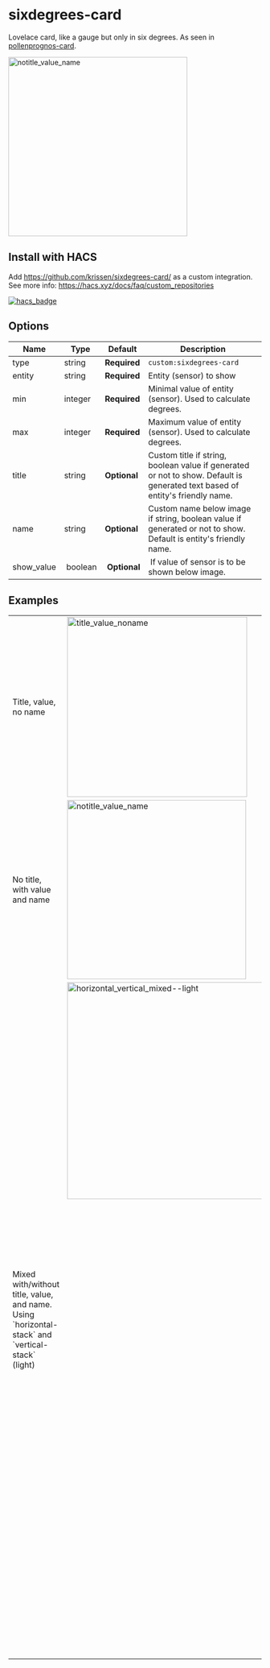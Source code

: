 # sixdegrees-card
Lovelace card, like a gauge but only in six degrees. As seen in [pollenprognos-card](https://github.com/krissen/pollenprognos-card/).

<img width="356" alt="notitle_value_name" src="https://user-images.githubusercontent.com/2943684/235319743-46b39731-06b7-4f53-8879-b7f1d10e5a6f.png">

## Install with HACS

Add https://github.com/krissen/sixdegrees-card/ as a custom integration.
See more info: https://hacs.xyz/docs/faq/custom_repositories

[![hacs_badge](https://img.shields.io/badge/HACS-Custom-41BDF5.svg?style=for-the-badge)](https://github.com/hacs/integration)  

## Options

| Name | Type | Default | Description
| ---- | ---- | ------- | -----------
| type | string | **Required** | `custom:sixdegrees-card`
| entity | string | **Required** | Entity (sensor) to show
| min | integer | **Required** | Minimal value of entity (sensor). Used to calculate degrees.
| max | integer | **Required** | Maximum value of entity (sensor).  Used to calculate degrees.
| title | string | **Optional** | Custom title if string, boolean value if generated or not to show. Default is generated text based of entity's friendly name.
| name | string | **Optional** |  Custom name below image if string, boolean value if generated or not to show. Default is entity's friendly name.
| show_value | boolean | **Optional** | If value of sensor is to be shown below image.

## Examples

<table>
<tr>
<td>Title, value, no name</td>
<td><img width="358" alt="title_value_noname" src="https://user-images.githubusercontent.com/2943684/235320322-3ffce258-437e-47a0-af76-9ec99fe82d21.png"></td>
<td>

```yaml
 - type: 'custom:sixdegrees-card'
    entity: sensor.fibaro_luminance_hall_uppe
    title: "Ljus, uppe"
    name: false
    show_value: true
    min: 0
    max: 60
```
</td>
</tr>
<tr>
<td>No title, with value and name</td>
<td><img width="356" alt="notitle_value_name" src="https://user-images.githubusercontent.com/2943684/235320239-5111e606-3b30-49e7-bb6e-fbe56b7058f4.png"></td>
<td>

```yaml
  - type: 'custom:sixdegrees-card'
    entity: sensor.fibaro_luminance_hall_uppe
    title: false
    name: "Uppe"
    show_value: true
    min: 0
    max: 60
```
</td></tr>
<tr>
<td>Mixed with/without title, value, and name. Using `horizontal-stack` and `vertical-stack` (light)</td>
<td style="vertical-align: top;"><img width="431" alt="horizontal_vertical_mixed--light" src="https://user-images.githubusercontent.com/2943684/235320397-94545297-1115-43b5-947e-7176ecaa49b4.png"></td>
<td>

```yaml
 - type: vertical-stack
    title: Six degrees of
    cards:
      - type: horizontal-stack
        cards:
          - type: 'custom:sixdegrees-card'
            entity: sensor.ljusniva
            title: false
            name: false
            show_value: false
            min: 0
            max: 5
          - type: 'custom:sixdegrees-card'
            entity: sensor.fibaro_luminance_hall_uppe
            title: false
            name: false
            show_value: false
            min: 0
            max: 60
          - type: 'custom:sixdegrees-card'
            entity: sensor.fibaro_luminance_hall_nere
            title: false
            name: false
            show_value: false
            min: 0
            max: 60
      - type: horizontal-stack
        cards:
          - type: 'custom:sixdegrees-card'
            entity: sensor.ljusniva
            title: false
            show_value: false
            min: 0
            max: 5
          - type: 'custom:sixdegrees-card'
            entity: sensor.fibaro_luminance_hall_uppe
            title: false
            name: "Lux"
            show_value: true
            min: 0
            max: 60
          - type: 'custom:sixdegrees-card'
            entity: sensor.fibaro_luminance_hall_nere
            title: false
            name: false
            show_value: true
            min: 0
            max: 60
    - type: horizontal-stack
        cards:
          - type: 'custom:sixdegrees-card'
            entity: sensor.pollen_forshaga_ambrosia
            title: false
            show_value: true
            min: 0
            max: 5
      - type: horizontal-stack
        cards:
          - type: 'custom:sixdegrees-card'
            entity: sensor.pollen_forshaga_al
            title: false
            show_value: true
            min: 0
            max: 5
          - type: 'custom:sixdegrees-card'
            entity: sensor.pollen_forshaga_gras
            title: false
            show_value: true
            min: 0
            max: 5
          - type: 'custom:sixdegrees-card'
            entity: sensor.pollen_forshaga_bjork
            title: false
            name: "Björk"
            show_value: true
            min: 0
            max: 7
```
</td>
</tr>
</table>
